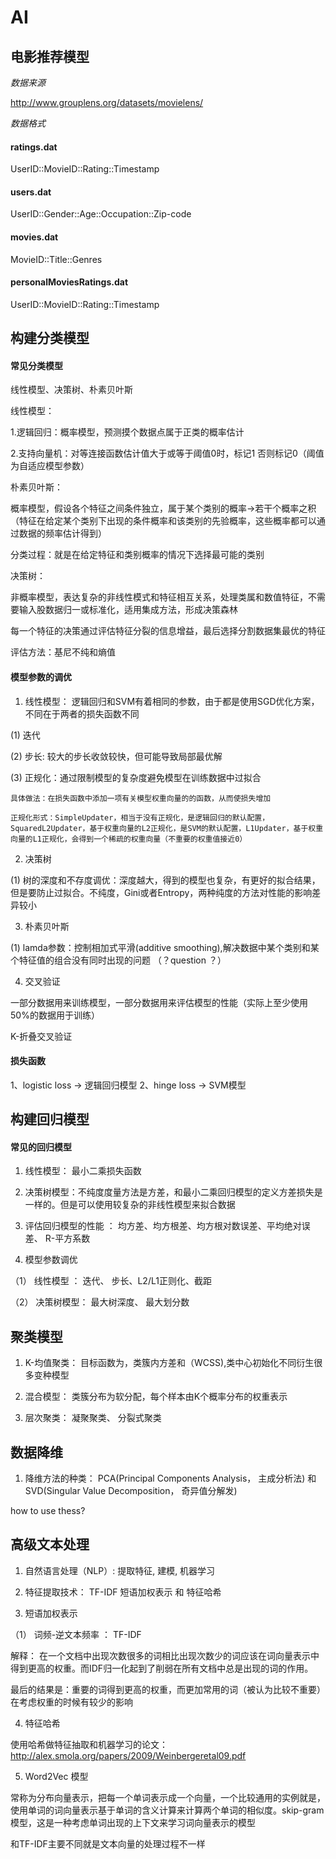 # AI

## 电影推荐模型 ##

*数据来源*

http://www.grouplens.org/datasets/movielens/

*数据格式*

#### ratings.dat ####

UserID::MovieID::Rating::Timestamp

#### users.dat ####
UserID::Gender::Age::Occupation::Zip-code

#### movies.dat ####
MovieID::Title::Genres

#### personalMoviesRatings.dat ####
UserID::MovieID::Rating::Timestamp

## 构建分类模型 ##

#### 常见分类模型 ####

线性模型、决策树、朴素贝叶斯

线性模型：

1.逻辑回归：概率模型，预测摸个数据点属于正类的概率估计

2.支持向量机：对等连接函数估计值大于或等于阈值0时，标记1 否则标记0（阈值为自适应模型参数）

朴素贝叶斯：

概率模型，假设各个特征之间条件独立，属于某个类别的概率->若干个概率之积（特征在给定某个类别下出现的条件概率和该类别的先验概率，这些概率都可以通过数据的频率估计得到）

分类过程：就是在给定特征和类别概率的情况下选择最可能的类别

决策树：

非概率模型，表达复杂的非线性模式和特征相互关系，处理类属和数值特征，不需要输入股数据归一或标准化，适用集成方法，形成决策森林

每一个特征的决策通过评估特征分裂的信息增益，最后选择分割数据集最优的特征

评估方法：基尼不纯和熵值

#### 模型参数的调优 ####

1. 线性模型： 逻辑回归和SVM有着相同的参数，由于都是使用SGD优化方案，不同在于两者的损失函数不同

(1) 迭代

(2) 步长: 较大的步长收敛较快，但可能导致局部最优解

(3) 正规化：通过限制模型的复杂度避免模型在训练数据中过拟合

    具体做法：在损失函数中添加一项有关模型权重向量的的函数，从而使损失增加

    正规化形式：SimpleUpdater，相当于没有正规化，是逻辑回归的默认配置，SquaredL2Updater，基于权重向量的L2正规化，是SVM的默认配置，L1Updater，基于权重向量的L1正规化，会得到一个稀疏的权重向量（不重要的权重值接近0）

2. 决策树

(1) 树的深度和不存度调优：深度越大，得到的模型也复杂，有更好的拟合结果，但是要防止过拟合。不纯度，Gini或者Entropy，两种纯度的方法对性能的影响差异较小

3. 朴素贝叶斯

(1) lamda参数：控制相加式平滑(additive smoothing),解决数据中某个类别和某个特征值的组合没有同时出现的问题 （？question ？）

4. 交叉验证

一部分数据用来训练模型，一部分数据用来评估模型的性能（实际上至少使用50%的数据用于训练）

K-折叠交叉验证

#### 损失函数 ####

1、logistic loss -> 逻辑回归模型  2、hinge loss -> SVM模型

## 构建回归模型 ##

#### 常见的回归模型 ####

1. 线性模型： 最小二乘损失函数

2. 决策树模型：不纯度度量方法是方差，和最小二乘回归模型的定义方差损失是一样的。但是可以使用较复杂的非线性模型来拟合数据

3. 评估回归模型的性能 ： 均方差、均方根差、均方根对数误差、平均绝对误差、 R-平方系数

4. 模型参数调优

（1） 线性模型 ： 迭代、 步长、L2/L1正则化、截距

（2） 决策树模型： 最大树深度、 最大划分数

## 聚类模型 ##

1. K-均值聚类： 目标函数为，类簇内方差和（WCSS),类中心初始化不同衍生很多变种模型

2.  混合模型： 类簇分布为软分配，每个样本由K个概率分布的权重表示

3. 层次聚类： 凝聚聚类、 分裂式聚类

## 数据降维 ##

1. 降维方法的种类： PCA(Principal Components Analysis， 主成分析法) 和 SVD(Singular Value Decomposition， 奇异值分解发)

how to use thess?

## 高级文本处理 ##

1. 自然语言处理（NLP）: 提取特征,  建模, 机器学习

2. 特征提取技术： TF-IDF 短语加权表示 和 特征哈希

3. 短语加权表示

（1） 词频-逆文本频率 ： TF-IDF

解释： 在一个文档中出现次数很多的词相比出现次数少的词应该在词向量表示中得到更高的权重。而IDF归一化起到了削弱在所有文档中总是出现的词的作用。

最后的结果是：重要的词得到更高的权重，而更加常用的词（被认为比较不重要）在考虑权重的时候有较少的影响

4. 特征哈希
 
使用哈希做特征抽取和机器学习的论文： http://alex.smola.org/papers/2009/Weinbergeretal09.pdf

5. Word2Vec 模型

常称为分布向量表示，把每一个单词表示成一个向量，一个比较通用的实例就是，使用单词的词向量表示基于单词的含义计算来计算两个单词的相似度。skip-gram模型，这是一种考虑单词出现的上下文来学习词向量表示的模型

和TF-IDF主要不同就是文本向量的处理过程不一样









